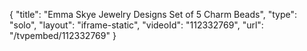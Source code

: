 {
    "title": "Emma Skye Jewelry Designs Set of 5 Charm Beads",
    "type": "solo",
    "layout": "iframe-static",
    "videoId": "112332769",
    "url": "\/tvpembed\/112332769"
}